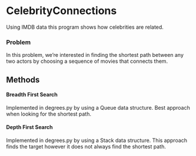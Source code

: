 # CelebrityConnections
Using IMDB data this program shows how celebrities are related.

### Problem
In this problem, we’re interested in finding the shortest path between any two actors by choosing a sequence of movies that connects them. 

## Methods
#### Breadth First Search
Implemented in degrees.py by using a Queue data structure. Best approach when looking for the shortest path.

#### Depth First Search
Implemented in degrees.py by using a Stack data structure. This approach finds the target however it does not always find the shortest path.

